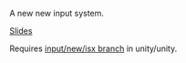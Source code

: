 A new new input system.

[Slides](https://docs.google.com/a/unity3d.com/presentation/d/1QnrbL2IAKy2aqXqBD6pOhnRi5ET7iX0ol98Z1XTgpdg/edit?usp=sharing)

Requires [input/new/isx branch](https://ono.unity3d.com/unity/unity/changelog?branch=input%2Fnew%2Fisx) in unity/unity.


